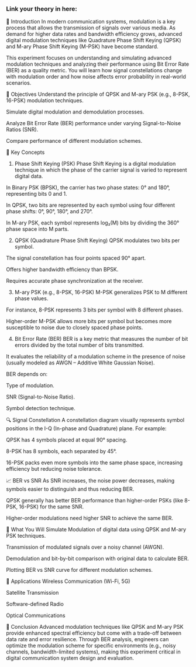 ### Link your theory in here:
📘 Introduction
In modern communication systems, modulation is a key process that allows the transmission of signals over various media. As demand for higher data rates and bandwidth efficiency grows, advanced digital modulation techniques like Quadrature Phase Shift Keying (QPSK) and M-ary Phase Shift Keying (M-PSK) have become standard.

This experiment focuses on understanding and simulating advanced modulation techniques and analyzing their performance using Bit Error Rate (BER) as a quality metric. You will learn how signal constellations change with modulation order and how noise affects error probability in real-world scenarios.

🎯 Objectives
Understand the principle of QPSK and M-ary PSK (e.g., 8-PSK, 16-PSK) modulation techniques.

Simulate digital modulation and demodulation processes.

Analyze Bit Error Rate (BER) performance under varying Signal-to-Noise Ratios (SNR).

Compare performance of different modulation schemes.

🧠 Key Concepts
1. Phase Shift Keying (PSK)
Phase Shift Keying is a digital modulation technique in which the phase of the carrier signal is varied to represent digital data.

In Binary PSK (BPSK), the carrier has two phase states: 0° and 180°, representing bits 0 and 1.

In QPSK, two bits are represented by each symbol using four different phase shifts: 0°, 90°, 180°, and 270°.

In M-ary PSK, each symbol represents log₂(M) bits by dividing the 360° phase space into M parts.

2. QPSK (Quadrature Phase Shift Keying)
QPSK modulates two bits per symbol.

The signal constellation has four points spaced 90° apart.

Offers higher bandwidth efficiency than BPSK.

Requires accurate phase synchronization at the receiver.

3. M-ary PSK (e.g., 8-PSK, 16-PSK)
M-PSK generalizes PSK to M different phase values.

For instance, 8-PSK represents 3 bits per symbol with 8 different phases.

Higher-order M-PSK allows more bits per symbol but becomes more susceptible to noise due to closely spaced phase points.

4. Bit Error Rate (BER)
BER is a key metric that measures the number of bit errors divided by the total number of bits transmitted.

It evaluates the reliability of a modulation scheme in the presence of noise (usually modeled as AWGN – Additive White Gaussian Noise).

BER depends on:

Type of modulation.

SNR (Signal-to-Noise Ratio).

Symbol detection technique.

🔍 Signal Constellation
A constellation diagram visually represents symbol positions in the I-Q (In-phase and Quadrature) plane. For example:

QPSK has 4 symbols placed at equal 90° spacing.

8-PSK has 8 symbols, each separated by 45°.

16-PSK packs even more symbols into the same phase space, increasing efficiency but reducing noise tolerance.

📈 BER vs SNR
As SNR increases, the noise power decreases, making symbols easier to distinguish and thus reducing BER.

QPSK generally has better BER performance than higher-order PSKs (like 8-PSK, 16-PSK) for the same SNR.

Higher-order modulations need higher SNR to achieve the same BER.

🧪 What You Will Simulate
Modulation of digital data using QPSK and M-ary PSK techniques.

Transmission of modulated signals over a noisy channel (AWGN).

Demodulation and bit-by-bit comparison with original data to calculate BER.

Plotting BER vs SNR curve for different modulation schemes.

📝 Applications
Wireless Communication (Wi-Fi, 5G)

Satellite Transmission

Software-defined Radio

Optical Communications

📘 Conclusion
Advanced modulation techniques like QPSK and M-ary PSK provide enhanced spectral efficiency but come with a trade-off between data rate and error resilience. Through BER analysis, engineers can optimize the modulation scheme for specific environments (e.g., noisy channels, bandwidth-limited systems), making this experiment critical in digital communication system design and evaluation.










